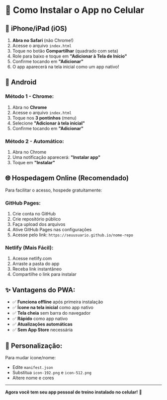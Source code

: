 # 📱 Como Instalar o App no Celular

## 🍎 **iPhone/iPad (iOS)**

1. **Abra no Safari** (não Chrome!)
2. Acesse o arquivo `index.html` 
3. Toque no botão **Compartilhar** (quadrado com seta)
4. Role para baixo e toque em **"Adicionar à Tela de Início"**
5. Confirme tocando em **"Adicionar"**
6. O app aparecerá na tela inicial como um app nativo!

## 🤖 **Android**

### **Método 1 - Chrome:**
1. Abra no **Chrome**
2. Acesse o arquivo `index.html`
3. Toque nos **3 pontinhos** (menu)
4. Selecione **"Adicionar à tela inicial"**
5. Confirme tocando em **"Adicionar"**

### **Método 2 - Automático:**
1. Abra no Chrome
2. Uma notificação aparecerá: **"Instalar app"**
3. Toque em **"Instalar"**

## 🌐 **Hospedagem Online (Recomendado)**

Para facilitar o acesso, hospede gratuitamente:

### **GitHub Pages:**
1. Crie conta no GitHub
2. Crie repositório público
3. Faça upload dos arquivos
4. Ative GitHub Pages nas configurações
5. Acesse pelo link: `https://seuusuario.github.io/nome-repo`

### **Netlify (Mais Fácil):**
1. Acesse netlify.com
2. Arraste a pasta do app
3. Receba link instantâneo
4. Compartilhe o link para instalar

## ✨ **Vantagens do PWA:**

- ✅ **Funciona offline** após primeira instalação
- ✅ **Ícone na tela inicial** como app nativo
- ✅ **Tela cheia** sem barra do navegador
- ✅ **Rápido** como app nativo
- ✅ **Atualizações automáticas**
- ✅ **Sem App Store** necessária

## 🔧 **Personalização:**

Para mudar ícone/nome:
- Edite `manifest.json`
- Substitua `icon-192.png` e `icon-512.png`
- Altere nome e cores

---

**Agora você tem seu app pessoal de treino instalado no celular!** 💪
